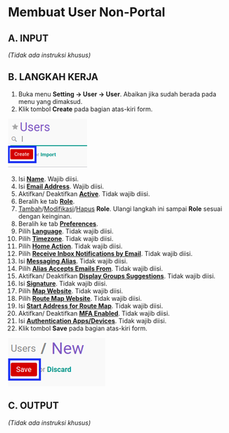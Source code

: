 # Membuat User Non-Portal

## A. INPUT

*(Tidak ada instruksi khusus)*

## B. LANGKAH KERJA

1. Buka menu **Setting -> User -> User**. Abaikan jika sudah berada pada menu yang dimaksud.
2. Klik tombol **Create** pada bagian atas-kiri form.

![](../../img/user/tombol-create.png)

3. Isi **[Name](./penjelasan.md#field-name)**. Wajib diisi.
4. Isi **[Email Address](./penjelasan.md#field-email)**. Wajib diisi.
5. Aktifkan/ Deaktifkan **[Active](./penjelasan.md#field-active)**. Tidak wajib diisi.
6. Beralih ke tab **[Role](./penjelasan.md#tab-role)**.
7. <a name="l9">[Tambah](./menambah-user-role.md)/[Modifikasi](./memodifikasi-user-role.md)/[Hapus](./menghapus-user-role.md)</a>  **Role**. Ulangi langkah ini sampai **Role** sesuai dengan keinginan.
8. Beralih ke tab **[Preferences](./penjelasan.md#tab-preference)**.
9. Pilih **[Language](./penjelasan.md#field-localization)**. Tidak wajib diisi.
10. Pilih **[Timezone](./penjelasan.md#field-localization)**. Tidak wajib diisi.
11. Pilih **[Home Action](./penjelasan.md#field-menu-customization)**. Tidak wajib diisi.
12. Pilih **[Receive Inbox Notifications by Email](./penjelasan.md#field-messaging-social)**. Tidak wajib diisi.
13. Isi **[Messaging Alias](./penjelasan.md#field-messaging-social)**. Tidak wajib diisi.
14. Pilih **[Alias Accepts Emails From](./penjelasan.md#field-messaging-social)**. Tidak wajib diisi.
15. Aktifkan/ Deaktifkan **[Display Groups Suggestions](./penjelasan.md#field-messaging-social)**. Tidak wajib diisi.
16. Isi **[Signature](./penjelasan.md#field-messaging-social)**. Tidak wajib diisi.
17. Pilih **[Map Website](./penjelasan.md#field-maps)**. Tidak wajib diisi.
18. Pilih **[Route Map Website](./penjelasan.md#field-maps)**. Tidak wajib diisi.
19. Isi **[Start Address for Route Map](./penjelasan.md#field-maps)**. Tidak wajib diisi.
20. Aktifkan/ Deaktifkan **[MFA Enabled](./penjelasan.md#field-mfa-settings)**. Tidak wajib diisi.
21. Isi **[Authentication Apps/Devices](./penjelasan.md#field-mfa-settings)**. Tidak wajib diisi.
22. Klik tombol **Save** pada bagian atas-kiri form.

![](../../img/user/tombol-save.png)

## C. OUTPUT

*(Tidak ada instruksi khusus)*
